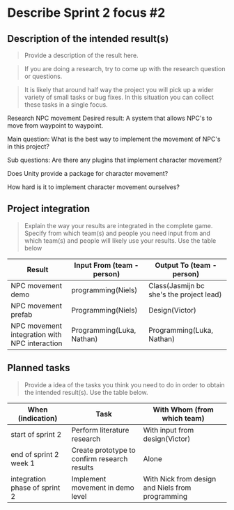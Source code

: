 # Describe Sprint 2 focus #2

## Description of the intended result(s)

> Provide a description of the result here.

> If you are doing a research, try to come up with the research question or questions.

> It is likely that around half way the project you will pick up a wider variety of small tasks or bug fixes. In this situation you can collect these tasks in a single focus. 

Research NPC movement
Desired result: A system that allows NPC's to move from waypoint to waypoint.

Main question:
What is the best way to implement the movement of NPC's in this project?

Sub questions:
Are there any plugins that implement character movement?

Does Unity provide a package for character movement?

How hard is it to implement character movement ourselves?

## Project integration

> Explain the way your results are integrated in the complete game. Specify from which team(s) and people you need input from and which team(s) and people will likely use your results. Use the table below

| Result | Input From (team - person) | Output To (team - person) |
|---|---|---|
|NPC movement demo |programming(Niels) |Class(Jasmijn bc she's the project lead) |
|NPC movement prefab |Programming(Niels) |Design(Victor) |
|NPC movement integration with NPC interaction |Programming(Luka, Nathan) |Programming(Luka, Nathan) |

## Planned tasks

> Provide a idea of the tasks you think you need to do in order to obtain the intended result(s). Use the table below.

| When (indication) | Task | With Whom (from which team) |
|---|---|---|
| start of sprint 2 | Perform literature research | With input from design(Victor) |
| end of sprint 2 week 1 | Create prototype to confirm research results | Alone |
| integration phase of sprint 2 | Implement movement in demo level | With Nick from design and Niels from programming |
